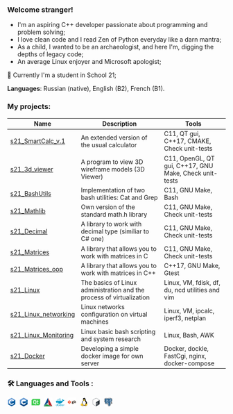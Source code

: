 ### Welcome stranger!

- I'm an aspiring C++ developer passionate about programming and problem solving;
- I love clean code and I read Zen of Python everyday like a darn mantra;
- As a child, I wanted to be an archaeologist, and here I'm, digging the depths of legacy code;
- An average Linux enjoyer and Microsoft apologist; 

🌱 Currently I'm a student in School 21;

**Languages**: 
Russian (native), English (B2), French (B1). 

### My projects:

| Name | Description | Tools |
| --- | --- | --- |
| [s21_SmartCalc_v.1](https://github.com/Enevales/s21_SmartCalc_v.1) | An extended version of the usual calculator | C11, QT gui, C++17, CMAKE, Check unit-tests |
| [s21_3d_viewer](https://github.com/Enevales/s21_3d_viewer) | A program to view 3D wireframe models (3D Viewer) | C11, OpenGL, QT gui, C++17, GNU Make, Check unit-tests|
| [s21_BashUtils](https://github.com/Enevales/s21_BashUtils) | Implementation of two bash utilities: Cat and Grep | C11, GNU Make, Bash |
| [s21_Mathlib](https://github.com/Enevales/s21_mathlib) | Own version of the standard math.h library | C11, GNU Make, Check unit-tests |
| [s21_Decimal](https://github.com/Enevales/s21_Decimal) | A library to work with decimal type (similiar to C# one)| C11, GNU Make, Check unit-tests |
| [s21_Matrices](https://github.com/Enevales/s21_Matrices) | A library that allows you to work with matrices in C | C11, GNU Make, Check unit-tests |
| [s21_Matrices_oop](https://github.com/Enevales/s21_Matrices_oop) | A library that allows you to work with matrices in C++ | C++17, GNU Make, Gtest |
| [s21_Linux](https://github.com/Enevales/s21_Linux) | The basics of Linux administration and the process of virtualization | Linux, VM, fdisk, df, du, ncd utilities and vim |
| [s21_Linux_networking](https://github.com/Enevales/s21_Linux_networking) | Linux networks configuration on virtual machines | Linux, VM, ipcalc, iperf3, netplan |
| [s21_Linux_Monitoring](https://github.com/Enevales/s21_Linux_Monitoring) | Linux basic bash scripting and system research | Linux, Bash, AWK |
| [s21_Docker](https://github.com/Enevales/s21_Docker) | Developing a simple docker image for own server | Docker, dockle, FastCgi, nginx, docker-compose|


<!-- ### :dart: My goals:
-->

### :hammer_and_wrench: Languages and Tools :

<div>
<img src="https://github.com/devicons/devicon/blob/master/icons/c/c-original.svg" title="C" alt="C" width="20" height="20"/>&nbsp;
<img src="https://github.com/devicons/devicon/blob/master/icons/cplusplus/cplusplus-original.svg" title="CPP" alt="CPP" width="20" height="20"/>&nbsp;
<img src="https://github.com/devicons/devicon/blob/master/icons/qt/qt-original.svg" title="QT" alt="QT" width="20" height="20"/>&nbsp;
<img src="https://github.com/devicons/devicon/blob/master/icons/cmake/cmake-original.svg" title="CMAKE" alt="CMAKE" width="20" height="20"/>&nbsp;
<img src="https://github.com/devicons/devicon/blob/master/icons/docker/docker-plain-wordmark.svg" title="docker" alt="docker" width="20" height="20"/>&nbsp;
<img src="https://github.com/devicons/devicon/blob/master/icons/git/git-original-wordmark.svg" title="git" alt="git" width="20" height="20"/>&nbsp;
<img src="https://github.com/devicons/devicon/blob/master/icons/linux/linux-original.svg" title="linux" alt="linux" width="20" height="20"/>&nbsp;
<img src="https://github.com/devicons/devicon/blob/master/icons/bash/bash-plain.svg" title="bash" alt="bash" width="20" height="20"/>&nbsp;
<img src="https://github.com/devicons/devicon/blob/master/icons/postgresql/postgresql-original.svg" title="postgresql" alt="postgresql" width="20" height="20"/>&nbsp;
</div>

<!-- ### :star2: My Stats :
[![Top Langs](https://github-readme-stats.vercel.app/api/top-langs/?username=Enevales)](https://github.com/anuraghazra/github-readme-stats)

-->


